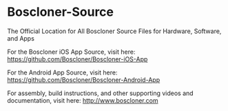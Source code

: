 # Boscloner-Source
The Official Location for All Boscloner Source Files for Hardware, Software, and Apps


For the Boscloner iOS App Source, visit here:
https://github.com/Boscloner/Boscloner-iOS-App


For the Android App Source, visit here:
https://github.com/Boscloner/Boscloner-Android-App


For assembly, build instructions, and other supporting videos and documentation, visit here:
http://www.boscloner.com
